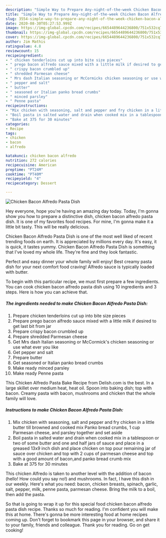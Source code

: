```yaml
---
description: "Simple Way to Prepare Any-night-of-the-week Chicken Bacon Alfredo Pasta Dish"
title: "Simple Way to Prepare Any-night-of-the-week Chicken Bacon Alfredo Pasta Dish"
slug: 3554-simple-way-to-prepare-any-night-of-the-week-chicken-bacon-alfredo-pasta-dish
date: 2020-08-30T05:27:53.999Z
image: https://img-global.cpcdn.com/recipes/6654489644236800/751x532cq70/chicken-bacon-alfredo-pasta-dish-recipe-main-photo.jpg
thumbnail: https://img-global.cpcdn.com/recipes/6654489644236800/751x532cq70/chicken-bacon-alfredo-pasta-dish-recipe-main-photo.jpg
cover: https://img-global.cpcdn.com/recipes/6654489644236800/751x532cq70/chicken-bacon-alfredo-pasta-dish-recipe-main-photo.jpg
author: Jim Mathis
ratingvalue: 4.8
reviewcount: 15
recipeingredient:
- " chicken tenderloins cut up into bite size pieces"
- " prego bacon alfredo sauce mixed with a little milk if desired to get last bit from jar"
- " crispy bacon crumbled up"
- " shredded Parmesan cheese"
- " Mrs dash Italian seasoning or McCormicks chicken seasoning or use what ever you like"
- " pepper and salt"
- " butter"
- " seasoned or Italian panko bread crumbs"
- " minced parsley"
- " Penne pasta"
recipeinstructions:
- "Mix chicken with seasoning, salt and pepper and fry chicken in a little butter till browned and cooked mix Panko bread crumbs, 1 cup Parmesan cheese, and parsley together and set aside"
- "Boil pasta in salted water and drain when cooked mix in a tablespoon or two of some butter and one and half jars of sauce and place in a greased 13x9 inch dish and place chicken on top pour remaining jar of sauce over chicken and top with 2 cups of parmesan cheese and top with a good amount of bacon,and panko bread crumb mix"
- "Bake at 375 for 30 minutes"
categories:
- Recipe
tags:
- chicken
- bacon
- alfredo

katakunci: chicken bacon alfredo 
nutrition: 272 calories
recipecuisine: American
preptime: "PT24M"
cooktime: "PT40M"
recipeyield: "4"
recipecategory: Dessert

---
```



![Chicken Bacon Alfredo Pasta Dish](https://img-global.cpcdn.com/recipes/6654489644236800/751x532cq70/chicken-bacon-alfredo-pasta-dish-recipe-main-photo.jpg)

Hey everyone, hope you're having an amazing day today. Today, I'm gonna show you how to prepare a distinctive dish, chicken bacon alfredo pasta dish. It is one of my favorites food recipes. For mine, I'm gonna make it a little bit tasty. This will be really delicious.

Chicken Bacon Alfredo Pasta Dish is one of the most well liked of recent trending foods on earth. It is appreciated by millions every day. It's easy, it is quick, it tastes yummy. Chicken Bacon Alfredo Pasta Dish is something that I've loved my whole life. They're fine and they look fantastic.

Perfect and easy dinner your whole family will enjoy! Best creamy pasta dish for your next comfort food craving! Alfredo sauce is typically loaded with butter.


To begin with this particular recipe, we must first prepare a few ingredients. You can cook chicken bacon alfredo pasta dish using 10 ingredients and 3 steps. Here is how you can achieve that.

<!--inarticleads1-->

##### The ingredients needed to make Chicken Bacon Alfredo Pasta Dish:

1. Prepare  chicken tenderloins cut up into bite size pieces
1. Prepare  prego bacon alfredo sauce mixed with a little milk if desired to get last bit from jar
1. Prepare  crispy bacon crumbled up
1. Prepare  shredded Parmesan cheese
1. Get  Mrs dash Italian seasoning or McCormick&#39;s chicken seasoning or use what ever you like
1. Get  pepper and salt
1. Prepare  butter
1. Get  seasoned or Italian panko bread crumbs
1. Make ready  minced parsley
1. Make ready  Penne pasta


This Chicken Alfredo Pasta Bake Recipe from Delish.com is the best. In a large skillet over medium heat, heat oil. Spoon into baking dish; top with bacon. Creamy pasta with bacon, mushrooms and chicken that the whole family will love. 

<!--inarticleads2-->

##### Instructions to make Chicken Bacon Alfredo Pasta Dish:

1. Mix chicken with seasoning, salt and pepper and fry chicken in a little butter till browned and cooked mix Panko bread crumbs, 1 cup Parmesan cheese, and parsley together and set aside
1. Boil pasta in salted water and drain when cooked mix in a tablespoon or two of some butter and one and half jars of sauce and place in a greased 13x9 inch dish and place chicken on top pour remaining jar of sauce over chicken and top with 2 cups of parmesan cheese and top with a good amount of bacon,and panko bread crumb mix
1. Bake at 375 for 30 minutes


This chicken Alfredo is taken to another level with the addition of bacon (hello! How could you say no!) and mushrooms. In fact, I have this dish in our weekly. Here&#39;s what you need: bacon, chicken breasts, spinach, garlic, salt, pepper, milk, penne pasta, parmesan cheese. Bring the milk to a boil, then add the pasta. 

So that is going to wrap it up for this special food chicken bacon alfredo pasta dish recipe. Thanks so much for reading. I'm confident you will make this at home. There's gonna be more interesting food at home recipes coming up. Don't forget to bookmark this page in your browser, and share it to your family, friends and colleague. Thank you for reading. Go on get cooking!
